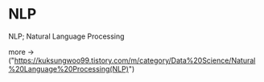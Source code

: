 # NLP
NLP; Natural Language Processing

more -> ("https://kuksungwoo99.tistory.com/m/category/Data%20Science/Natural%20Language%20Processing(NLP)")
